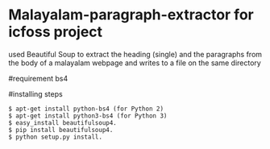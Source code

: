 # Malayalam-paragraph-extractor for icfoss project
used Beautiful Soup to extract the heading (single) and the paragraphs from the body of a malayalam webpage and writes to a file on the same directory

#requirement
bs4

#installing steps

    $ apt-get install python-bs4 (for Python 2)
    $ apt-get install python3-bs4 (for Python 3)
    $ easy_install beautifulsoup4.
    $ pip install beautifulsoup4.
    $ python setup.py install.
